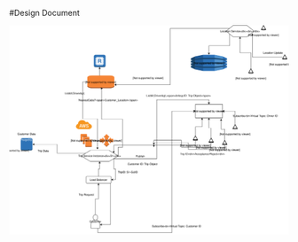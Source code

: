 #Design Document

![Design Diagram](https://github.com/ashwanikumar04/ha-careem/blob/master/Careem.svg?raw=true "Design")
